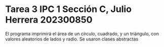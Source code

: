 # Tarea 3 IPC 1 Sección C, Julio Herrera 202300850
El programa imprimirá el área de un círculo, cuadrado, y un triángulo, con valores aleatorios de lados y radio. Se usaron clases abstractas
